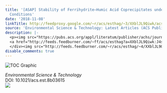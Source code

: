 ```yaml
---
title: '[ASAP] Stability of Ferrihydrite–Humic Acid Coprecipitates under Iron-Reducing
  Conditions'
date: '2018-11-08'
linkTitle: http://feedproxy.google.com/~r/acs/esthag/~3/XXblJL9Qiwk/acs.est.8b03615
source: 'Environmental Science & Technology: Latest Articles (ACS Publications)'
description: |-
  <p><img src="https://pubs.acs.org/appl/literatum/publisher/achs/journals/content/esthag/0/esthag.ahead-of-print/acs.est.8b03615/20181107/images/medium/es-2018-036156_0006.gif" alt="TOC Graphic"/></p><div><cite>Environmental Science & Technology</cite></div><div>DOI: 10.1021/acs.est.8b03615</div><div class="feedflare">
  <a href="http://feeds.feedburner.com/~ff/acs/esthag?a=XXblJL9Qiwk:J4skAc5JvqI:yIl2AUoC8zA"><img src="http://feeds.feedburner.com/~ff/acs/esthag?d=yIl2AUoC8zA" border="0"></img></a>
  </div><img src="http://feeds.feedburner.com/~r/acs/esthag/~4/XXblJL9Qiwk" height="1" width="1" ...
disable_comments: true
---
```

<p><img src="https://pubs.acs.org/appl/literatum/publisher/achs/journals/content/esthag/0/esthag.ahead-of-print/acs.est.8b03615/20181107/images/medium/es-2018-036156_0006.gif" alt="TOC Graphic"/></p><div><cite>Environmental Science & Technology</cite></div><div>DOI: 10.1021/acs.est.8b03615</div><div class="feedflare">
<a href="http://feeds.feedburner.com/~ff/acs/esthag?a=XXblJL9Qiwk:J4skAc5JvqI:yIl2AUoC8zA"><img src="http://feeds.feedburner.com/~ff/acs/esthag?d=yIl2AUoC8zA" border="0"></img></a>
</div><img src="http://feeds.feedburner.com/~r/acs/esthag/~4/XXblJL9Qiwk" height="1" width="1" ...